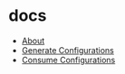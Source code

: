 # docs

* [About](about.md)
* [Generate Configurations](generate.md)
* [Consume Configurations](consume.md)